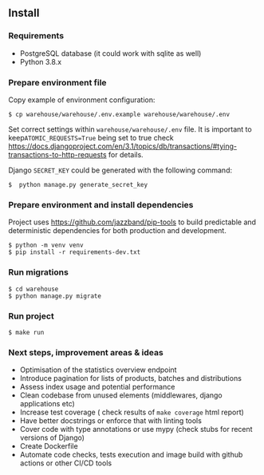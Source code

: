 ## Install

### Requirements

- PostgreSQL database (it could work with sqlite as well)
- Python 3.8.x

### Prepare environment file

Copy example of environment configuration:
```shell
$ cp warehouse/warehouse/.env.example warehouse/warehouse/.env
```
Set correct settings within `warehouse/warehouse/.env` file. It is important to keep`ATOMIC_REQUESTS=True` being set to 
true check https://docs.djangoproject.com/en/3.1/topics/db/transactions/#tying-transactions-to-http-requests for details.

Django `SECRET_KEY` could be generated with the following command:

```shell
$  python manage.py generate_secret_key
```

### Prepare environment and install dependencies
Project uses https://github.com/jazzband/pip-tools to build predictable and deterministic dependencies for both 
production and development.
```shell
$ python -m venv venv
$ pip install -r requirements-dev.txt
```

### Run migrations 

```shell
$ cd warehouse
$ python manage.py migrate
```

### Run project 
```shell
$ make run
```

### Next steps, improvement areas & ideas
- Optimisation of the statistics overview endpoint
- Introduce pagination for lists of products, batches and distributions
- Assess index usage and potential performance
- Clean codebase from unused elements (middlewares, django applications etc)
- Increase test coverage ( check results of `make coverage` html report)
- Have better docstrings or enforce that with linting tools
- Cover code with type annotations or use mypy (check stubs for recent versions of Django)
- Create Dockerfile
- Automate code checks, tests execution and image build with github actions or other CI/CD tools
